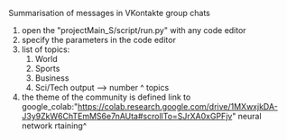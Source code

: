 Summarisation of messages in VKontakte group chats

1. open the "projectMain_S/script/run.py" with any code editor
2. specify the parameters in the code editor
3. list of topics:
	1. World
	2. Sports
	3. Business
	4. Sci/Tech
output --> number ^ topics
4. the theme of the community is defined
link to google_colab:"https://colab.research.google.com/drive/1MXwxjkDA-J3y9ZkW6ChTEmMS6e7nAUta#scrollTo=SJrXA0xGPFjv"
neural network rtaining^

